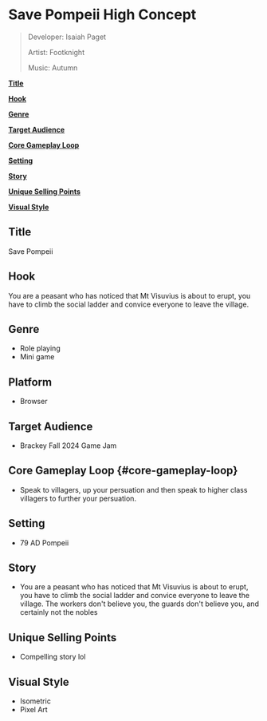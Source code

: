 # Save Pompeii High Concept

> Developer: Isaiah Paget
> 
> Artist: Footknight
> 
> Music: Autumn

[**Title**](\title)

[**Hook**](\hook)

[**Genre**](\genre)

[**Target Audience**](\target-audience)

[**Core Gameplay Loop**](\core-gameplay-loop)

[**Setting**](\setting)

[**Story**](\story)

[**Unique Selling Points**](\unique-selling-points)

[**Visual Style**](\visual-style)

## Title

Save Pompeii

## Hook

You are a peasant who has noticed that Mt Visuvius is about to erupt, you have to climb the social ladder and convice everyone to leave the village.

## Genre

- Role playing
- Mini game

## Platform

- Browser

## Target Audience

- Brackey Fall 2024 Game Jam 

## Core Gameplay Loop {#core-gameplay-loop}

- Speak to villagers, up your persuation and then speak to higher class villagers to further your persuation.

## Setting

- 79 AD Pompeii 

## Story

- You are a peasant who has noticed that Mt Visuvius is about to erupt, you have to climb the social ladder and convice everyone to leave the village. The workers don't believe you, the guards don't believe you, and certainly not the nobles

## Unique Selling Points

- Compelling story lol

## Visual Style

- Isometric
- Pixel Art
